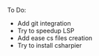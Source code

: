 To Do:<br>
<ul>
<li>Add git integration</li>
<li>Try to speedup LSP</li>
<li>Add ease cs files creation</li>
<li>Try to install csharpier</li>
</ul>

